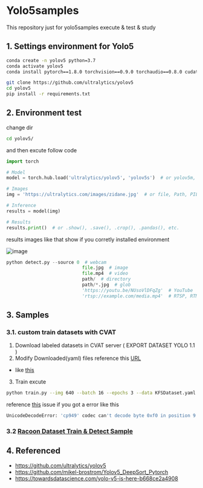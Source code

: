 # Yolo5samples

This repository just for yolo5samples execute & test & study

## 1. Settings environment for Yolo5

```bash
conda create -n yolov5 python=3.7
conda activate yolov5
conda install pytorch==1.8.0 torchvision==0.9.0 torchaudio==0.8.0 cudatoolkit=11.1 -c pytorch -c conda-forge -y
```

```bash
git clone https://github.com/ultralytics/yolov5
cd yolov5
pip install -r requirements.txt
```

## 2. Environment test

change dir

```bash
cd yolov5/
```

and then excute follow code

```python
import torch

# Model
model = torch.hub.load('ultralytics/yolov5', 'yolov5s')  # or yolov5m, yolov5l, yolov5x, custom

# Images
img = 'https://ultralytics.com/images/zidane.jpg'  # or file, Path, PIL, OpenCV, numpy, list

# Inference
results = model(img)

# Results
results.print()  # or .show(), .save(), .crop(), .pandas(), etc.
```

results images like that show if you corretly installed environment

![image](https://user-images.githubusercontent.com/36920367/136014975-4a71ef16-dc5f-4ec4-9ed9-5ca22ff7e98f.png)

```python
python detect.py --source 0  # webcam
                            file.jpg  # image
                            file.mp4  # video
                            path/  # directory
                            path/*.jpg  # glob
                            'https://youtu.be/NUsoVlDFqZg'  # YouTube
                            'rtsp://example.com/media.mp4'  # RTSP, RTMP, HTTP stream
```

## 3. Samples

### 3.1. custom train datasets with CVAT

1. Download labeled datasets in CVAT server ( EXPORT DATASET YOLO 1.1 )
2. Modify Downloaded(yaml) files reference this [URL](https://github.com/ultralytics/yolov5/issues/12)
- like [this](KFSDataset.yml)
3. Train excute
```bash
python train.py --img 640 --batch 16 --epochs 3 --data KFSDataset.yaml --weights yolov5s.pt
```

reference [this](https://github.com/ultralytics/yolov5/issues/5040#issuecomment-934619308) issue if you got a error like this
```bash
UnicodeDecodeError: 'cp949' codec can't decode byte 0xf0 in position 9: illegal multibyte sequence
```


### 3.2 [Racoon Dataset Train & Detect Sample](./Raccon_sample)

## 4. Referenced

- https://github.com/ultralytics/yolov5
- https://github.com/mikel-brostrom/Yolov5_DeepSort_Pytorch
- https://towardsdatascience.com/yolo-v5-is-here-b668ce2a4908
